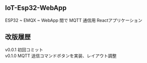 ## IoT-Esp32-WebApp
ESP32 ~ EMQX ~ WebApp 間で MQTT 通信用 Reactアプリケーション  
## 改版履歴
v0.0.1 初回コミット  
v0.1.0 MQTT 送信コマンドボタンを実装、レイアウト調整